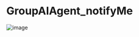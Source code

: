 # GroupAIAgent_notifyMe
![image](https://github.com/user-attachments/assets/ea1a1d82-5580-4c1b-b31e-8821017ef04e)
